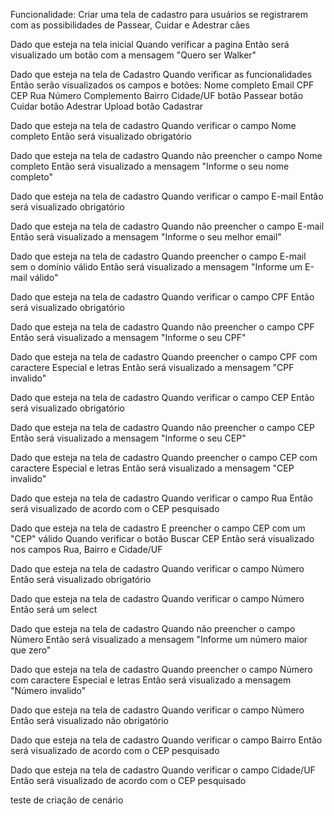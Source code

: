 Funcionalidade: Criar uma tela de cadastro para usuários se registrarem com as possibilidades de Passear, Cuidar e Adestrar cães

Dado que esteja na tela inicial
Quando verificar a pagina
Então será visualizado um botão com a mensagem "Quero ser Walker"

Dado que esteja na tela de Cadastro
Quando verificar as funcionalidades
Então serão visualizados os campos e botões:
Nome completo
Email
CPF
CEP
Rua
Número
Complemento
Bairro 
Cidade/UF
botão Passear
botão Cuidar
botão Adestrar
Upload
botão Cadastrar

Dado que esteja na tela de cadastro
Quando verificar o campo Nome completo
Então será visualizado obrigatório

Dado que esteja na tela de cadastro
Quando não preencher o campo Nome completo
Então será visualizado a mensagem "Informe o seu nome completo"

Dado que esteja na tela de cadastro
Quando verificar o campo E-mail
Então será visualizado obrigatório

Dado que esteja na tela de cadastro
Quando não preencher o campo E-mail
Então será visualizado a mensagem "Informe o seu melhor email"

Dado que esteja na tela de cadastro
Quando preencher o campo E-mail sem o domínio válido
Então será visualizado a mensagem "Informe um E-mail válido"

Dado que esteja na tela de cadastro
Quando verificar o campo CPF
Então será visualizado obrigatório

Dado que esteja na tela de cadastro
Quando não preencher o campo CPF
Então será visualizado a mensagem "Informe o seu CPF"

Dado que esteja na tela de cadastro
Quando  preencher o campo CPF com caractere Especial e letras
Então será visualizado a mensagem "CPF invalido"

Dado que esteja na tela de cadastro
Quando verificar o campo CEP
Então será visualizado obrigatório

Dado que esteja na tela de cadastro
Quando não preencher o campo CEP
Então será visualizado a mensagem "Informe o seu CEP"

Dado que esteja na tela de cadastro
Quando  preencher o campo CEP com caractere Especial e letras
Então será visualizado a mensagem "CEP invalido"

Dado que esteja na tela de cadastro
Quando verificar o campo Rua
Então será visualizado de acordo com o CEP pesquisado

Dado que esteja na tela de cadastro
E preencher o campo CEP com um "CEP" válido
Quando verificar o botão Buscar CEP
Então será visualizado nos campos Rua, Bairro e Cidade/UF

Dado que esteja na tela de cadastro
Quando verificar o campo Número
Então será visualizado obrigatório

Dado que esteja na tela de cadastro
Quando verificar o campo Número
Então será um select

Dado que esteja na tela de cadastro
Quando não preencher o campo Número
Então será visualizado a mensagem "Informe um número maior que zero"

Dado que esteja na tela de cadastro
Quando  preencher o campo Número com caractere Especial e letras
Então será visualizado a mensagem "Número invalido"

Dado que esteja na tela de cadastro
Quando verificar o campo Número
Então será visualizado não obrigatório

Dado que esteja na tela de cadastro
Quando verificar o campo Bairro
Então será visualizado de acordo com o CEP pesquisado

Dado que esteja na tela de cadastro
Quando verificar o campo Cidade/UF
Então será visualizado de acordo com o CEP pesquisado


teste de criação de cenário







